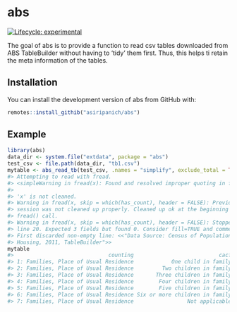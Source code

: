 
<!-- README.md is generated from README.Rmd. Please edit that file -->

# abs

<!-- badges: start -->

[![Lifecycle:
experimental](https://img.shields.io/badge/lifecycle-experimental-orange.svg)](https://www.tidyverse.org/lifecycle/#experimental)
<!-- badges: end -->

The goal of abs is to provide a function to read csv tables downloaded
from ABS TableBuilder without having to ‘tidy’ them first. Thus, this
helps ti retain the meta information of the tables.

## Installation

You can install the development version of abs from GitHub with:

``` r
remotes::install_githib("asiripanich/abs")
```

## Example

``` r
library(abs)
data_dir <- system.file("extdata", package = "abs")
test_csv <- file.path(data_dir, "tb1.csv")
mytable <- abs_read_tb(test_csv, .names = "simplify", exclude_total = TRUE)
#> Attempting to read with fread.
#> <simpleWarning in fread(x): Found and resolved improper quoting in first 100 rows. If the fields are not quoted (e.g. field separator does not appear within any field), try quote="" to avoid this warning.>
#> 
#> 'x' is not cleaned.
#> Warning in fread(x, skip = which(has_count), header = FALSE): Previous fread()
#> session was not cleaned up properly. Cleaned up ok at the beginning of this
#> fread() call.
#> Warning in fread(x, skip = which(has_count), header = FALSE): Stopped early on
#> line 20. Expected 3 fields but found 0. Consider fill=TRUE and comment.char=.
#> First discarded non-empty line: <<"Data Source: Census of Population and
#> Housing, 2011, TableBuilder">>
mytable
#>                              counting                           cacf      count
#> 1: Families, Place of Usual Residence            One child in family 16.0922299
#> 2: Families, Place of Usual Residence         Two children in family 15.1560423
#> 3: Families, Place of Usual Residence       Three children in family  5.8328819
#> 4: Families, Place of Usual Residence        Four children in family  1.5950983
#> 5: Families, Place of Usual Residence        Five children in family  0.3659169
#> 6: Families, Place of Usual Residence Six or more children in family  0.1763784
#> 7: Families, Place of Usual Residence                 Not applicable 60.7814864
```
